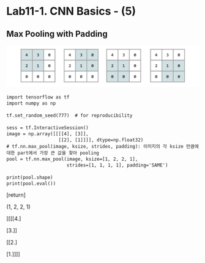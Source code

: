 # Lab11-1. CNN Basics - (5)

## Max Pooling with Padding

![picture_max_pooling_with_padding](picture_max_pooling_with_padding.png)

    import tensorflow as tf
    import numpy as np

    tf.set_random_seed(777)  # for reproducibility

    sess = tf.InteractiveSession()
    image = np.array([[[[4], [3]],
                       [[2], [1]]]], dtype=np.float32)
    # tf.nn.max_pool(image, ksize, strides, padding): 이미지의 각 ksize 만큼에 대한 part에서 가장 큰 값을 찾아 pooling
    pool = tf.nn.max_pool(image, ksize=[1, 2, 2, 1],
                          strides=[1, 1, 1, 1], padding='SAME')

    print(pool.shape)
    print(pool.eval())

[return]

(1, 2, 2, 1)

[[[[4.]

   [3.]]

  [[2.]
  
   [1.]]]]